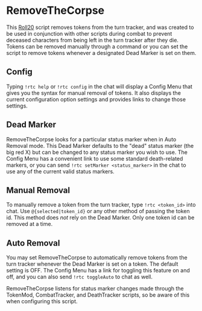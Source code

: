 # RemoveTheCorpse

This [Roll20](http://roll20.net/) script removes tokens from the turn tracker, and was created to be used in conjunction with other scripts during combat to prevent deceased characters from being left in the turn tracker after they die. Tokens can be removed manually through a command or you can set the script to remove tokens whenever a designated Dead Marker is set on them.

## Config

Typing `!rtc help` or `!rtc config` in the chat will display a Config Menu that gives you the syntax for manual removal of tokens. It also displays the current configuration option settings and provides links to change those settings.

## Dead Marker

RemoveTheCorpse looks for a particular status marker when in Auto Removal mode. This Dead Marker defaults to the "dead" status marker (the big red X) but can be changed to any status marker you wish to use. The Config Menu has a convenient link to use some standard death-related markers, or you can send `!rtc setMarker <status_marker>` in the chat to use any of the current valid status markers.

## Manual Removal
To manually remove a token from the turn tracker, type `!rtc <token_id>` into chat. Use `@{selected|token_id}` or any other method of passing the token id. This method does *not* rely on the Dead Marker. Only one token id can be removed at a time.

## Auto Removal
You may set RemoveTheCorpse to automatically remove tokens from the turn tracker whenever the Dead Marker is set on a token. The default setting is OFF. The Config Menu has a link for toggling this feature on and off, and you can also send `!rtc toggleAuto` to chat as well.

RemoveTheCorpse listens for status marker changes made through the TokenMod, CombatTracker, and DeathTracker scripts, so be aware of this when configuring this script.
